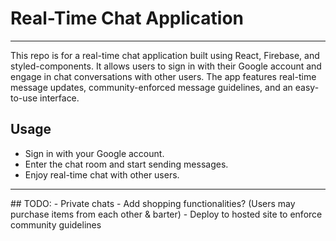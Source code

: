 # Real-Time Chat Application
<hr>
This repo is for a real-time chat application built using React, Firebase, and styled-components. It allows users to sign in with their Google account and engage in chat conversations with other users. The app features real-time message updates, community-enforced message guidelines, and an easy-to-use interface.

## Usage
- Sign in with your Google account.
- Enter the chat room and start sending messages.
- Enjoy real-time chat with other users.



<hr>
## TODO:
- Private chats
- Add shopping functionalities? (Users may purchase items from each other & barter)
- Deploy to hosted site to enforce community guidelines
